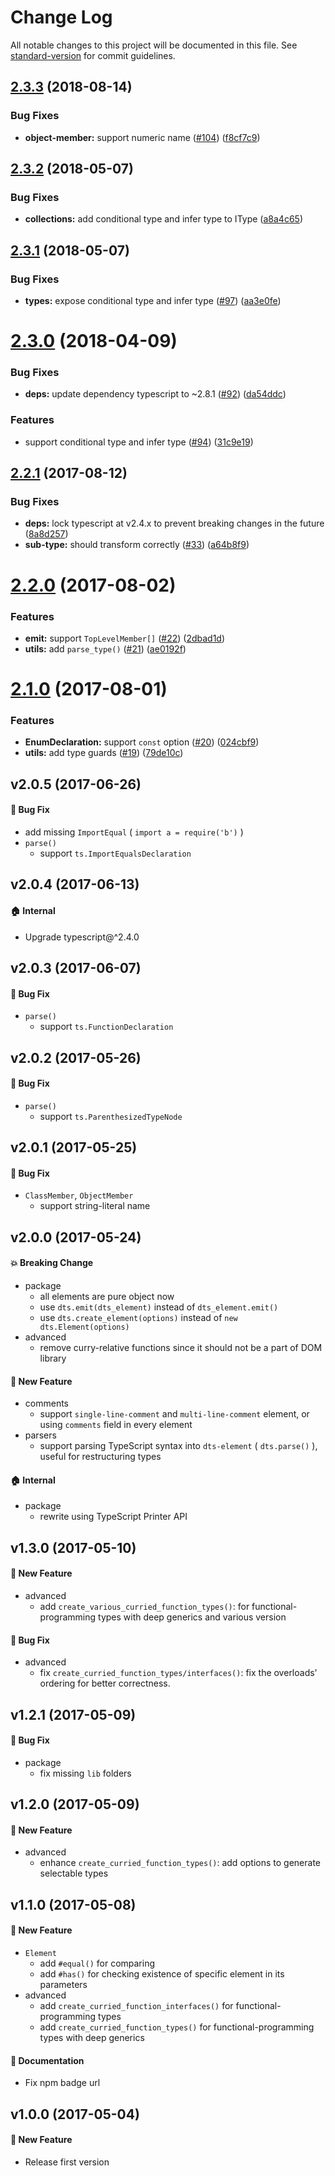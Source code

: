 # Change Log

All notable changes to this project will be documented in this file. See [standard-version](https://github.com/conventional-changelog/standard-version) for commit guidelines.

<a name="2.3.3"></a>
## [2.3.3](https://github.com/ikatyang/dts-element/compare/v2.3.2...v2.3.3) (2018-08-14)


### Bug Fixes

* **object-member:** support numeric name ([#104](https://github.com/ikatyang/dts-element/issues/104)) ([f8cf7c9](https://github.com/ikatyang/dts-element/commit/f8cf7c9))



<a name="2.3.2"></a>
## [2.3.2](https://github.com/ikatyang/dts-element/compare/v2.3.1...v2.3.2) (2018-05-07)


### Bug Fixes

* **collections:** add conditional type and infer type to IType ([a8a4c65](https://github.com/ikatyang/dts-element/commit/a8a4c65))



<a name="2.3.1"></a>
## [2.3.1](https://github.com/ikatyang/dts-element/compare/v2.3.0...v2.3.1) (2018-05-07)


### Bug Fixes

* **types:** expose conditional type and infer type ([#97](https://github.com/ikatyang/dts-element/issues/97)) ([aa3e0fe](https://github.com/ikatyang/dts-element/commit/aa3e0fe))



<a name="2.3.0"></a>
# [2.3.0](https://github.com/ikatyang/dts-element/compare/v2.2.1...v2.3.0) (2018-04-09)


### Bug Fixes

* **deps:** update dependency typescript to ~2.8.1 ([#92](https://github.com/ikatyang/dts-element/issues/92)) ([da54ddc](https://github.com/ikatyang/dts-element/commit/da54ddc))


### Features

* support conditional type and infer type ([#94](https://github.com/ikatyang/dts-element/issues/94)) ([31c9e19](https://github.com/ikatyang/dts-element/commit/31c9e19))



<a name="2.2.1"></a>
## [2.2.1](https://github.com/ikatyang/dts-element/compare/v2.2.0...v2.2.1) (2017-08-12)


### Bug Fixes

* **deps:** lock typescript at v2.4.x to prevent breaking changes in the future ([8a8d257](https://github.com/ikatyang/dts-element/commit/8a8d257))
* **sub-type:** should transform correctly ([#33](https://github.com/ikatyang/dts-element/issues/33)) ([a64b8f9](https://github.com/ikatyang/dts-element/commit/a64b8f9))



<a name="2.2.0"></a>
# [2.2.0](https://github.com/ikatyang/dts-element/compare/v2.1.0...v2.2.0) (2017-08-02)


### Features

* **emit:** support `TopLevelMember[]` ([#22](https://github.com/ikatyang/dts-element/issues/22)) ([2dbad1d](https://github.com/ikatyang/dts-element/commit/2dbad1d))
* **utils:** add `parse_type()` ([#21](https://github.com/ikatyang/dts-element/issues/21)) ([ae0192f](https://github.com/ikatyang/dts-element/commit/ae0192f))



<a name="2.1.0"></a>
# [2.1.0](https://github.com/ikatyang/dts-element/compare/v2.0.5...v2.1.0) (2017-08-01)


### Features

* **EnumDeclaration:** support `const` option ([#20](https://github.com/ikatyang/dts-element/issues/20)) ([024cbf9](https://github.com/ikatyang/dts-element/commit/024cbf9))
* **utils:** add type guards ([#19](https://github.com/ikatyang/dts-element/issues/19)) ([79de10c](https://github.com/ikatyang/dts-element/commit/79de10c))



## v2.0.5 (2017-06-26)

#### 🐛 Bug Fix
- add missing `ImportEqual` ( `import a = require('b')` )
- `parse()`
  - support `ts.ImportEqualsDeclaration`

## v2.0.4 (2017-06-13)

#### 🏠 Internal
- Upgrade typescript@^2.4.0

## v2.0.3 (2017-06-07)

#### 🐛 Bug Fix
- `parse()`
  - support `ts.FunctionDeclaration`

## v2.0.2 (2017-05-26)

#### 🐛 Bug Fix
- `parse()`
  - support `ts.ParenthesizedTypeNode`

## v2.0.1 (2017-05-25)

#### 🐛 Bug Fix
- `ClassMember`, `ObjectMember`
  - support string-literal name

## v2.0.0 (2017-05-24)

#### 💥 Breaking Change
- package
  - all elements are pure object now
  - use `dts.emit(dts_element)` instead of `dts_element.emit()`
  - use `dts.create_element(options)` instead of `new dts.Element(options)`
- advanced
  - remove curry-relative functions since it should not be a part of DOM library

#### 🚀 New Feature
- comments
  - support `single-line-comment` and `multi-line-comment` element, or using `comments` field in every element
- parsers
  - support parsing TypeScript syntax into `dts-element` ( `dts.parse()` ), useful for restructuring types

#### 🏠 Internal
- package
  - rewrite using TypeScript Printer API

## v1.3.0 (2017-05-10)

#### 🚀 New Feature
- advanced
  - add `create_various_curried_function_types()`: for functional-programming types with deep generics and various version

#### 🐛 Bug Fix
- advanced
  - fix `create_curried_function_types/interfaces()`: fix the overloads' ordering for better correctness.

## v1.2.1 (2017-05-09)

#### 🐛 Bug Fix
- package
  - fix missing `lib` folders

## v1.2.0 (2017-05-09)

#### 🚀 New Feature
- advanced
  - enhance `create_curried_function_types()`: add options to generate selectable types

## v1.1.0 (2017-05-08)

#### 🚀 New Feature
- `Element`
  - add `#equal()` for comparing
  - add `#has()` for checking existence of specific element in its parameters
- advanced
  - add `create_curried_function_interfaces()` for functional-programming types
  - add `create_curried_function_types()` for functional-programming types with deep generics

#### 📝 Documentation
- Fix npm badge url

## v1.0.0 (2017-05-04)

#### 🚀 New Feature
- Release first version
